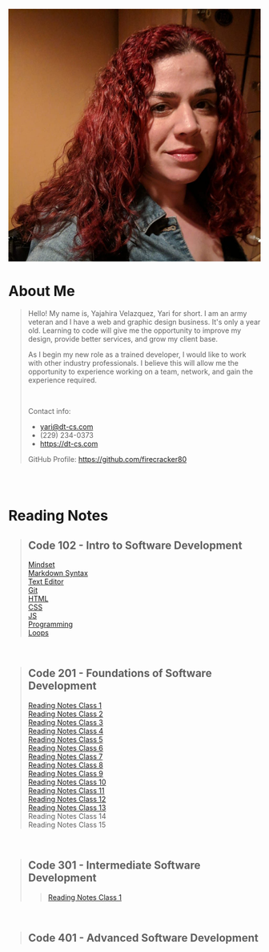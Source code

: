 ![Yajahira Velazquez](102/273503247_10157974405905378_3031927852237666823_n.jpg "Yari")

# About Me 

> Hello! My name is, Yajahira Velazquez, Yari for short. I am an army veteran and I have a web and graphic design business. It's only a year old. Learning to code will give me the opportunity to improve my design, provide better services, and grow my client base.
>
> As I begin my new role as a trained developer, I would like to work with other industry professionals. I believe this will allow me the opportunity to experience working on a team, network, and gain the experience required.
>
> <br/>
>
> Contact info:
> - yari@dt-cs.com
> - (229) 234-0373
> - <https://dt-cs.com> 
>
> GitHub Profile: <https://github.com/firecracker80>

<br/><br/>

# Reading Notes

> ## Code 102 - Intro to Software Development
>
>[Mindset](102/mindset.md) <br/>
[Markdown Syntax](102/markdown.md) <br/>
[Text Editor](102/editors.md)<br/>
[Git](102/git.md)<br/>
[HTML](102/html.md)<br/>
[CSS](102/css.md)<br/>
[JS](102/javascript.md)<br/>
[Programming](102/programming.md)<br/>
[Loops](102/loops.md)<br/>

<br/>

> ## Code 201 - Foundations of Software Development
>
>[Reading Notes Class 1](201/class-01.md)<br/>
>[Reading Notes Class 2](201/class-02.md)<br/>
>[Reading Notes Class 3](201/class-03.md)<br/>
>[Reading Notes Class 4](201/class-04.md)<br/>
>[Reading Notes Class 5](201/class-05.md)<br/>
>[Reading Notes Class 6](201/class-06.md)<br/>
>[Reading Notes Class 7](201/class-07.md)<br/>
>[Reading Notes Class 8](201/class-08.md)<br/>
>[Reading Notes Class 9](201/class-09.md)<br/>
>[Reading Notes Class 10](201/class-10.md)<br/>
>[Reading Notes Class 11](201/class-11.md)<br/>
>[Reading Notes Class 12](201/class-12.md)<br/>
>[Reading Notes Class 13](201/class-13.md)<br/>
>Reading Notes Class 14<br/>
>Reading Notes Class 15<br/>

<br/>

> ## Code 301 - Intermediate Software Development
>
>>[Reading Notes Class 1](301/class-01.md)<br/>

<br/>

>## Code 401 - Advanced Software Development
